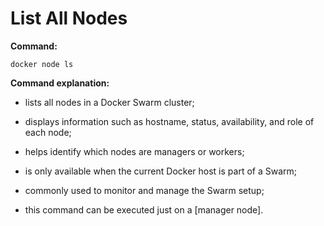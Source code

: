 # List All Nodes

**Command:**

```commandline
docker node ls
```

**Command explanation:**

* lists all nodes in a Docker Swarm cluster;
* displays information such as hostname, status, availability, and role of each node;
* helps identify which nodes are managers or workers;


* is only available when the current Docker host is part of a Swarm;
* commonly used to monitor and manage the Swarm setup;
* this command can be executed just on a [manager node]. <!-- todo: link to manager nodes chapter -->
